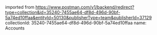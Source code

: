 imported from https://www.postman.com/v1/backend/redirect?type=collection&id=35240-7455ae64-df8d-496d-90bf-5a74ed10ffaa&entityId=50130&publisherType=team&publisherId=37129
collectionId: 35240-7455ae64-df8d-496d-90bf-5a74ed10ffaa
name: Accounts